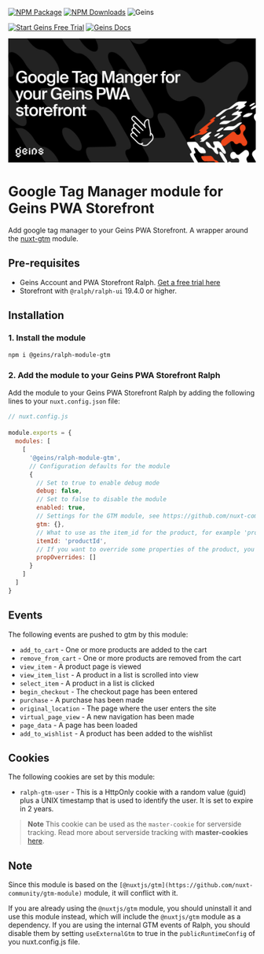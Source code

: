 [![NPM Package][npm]][npm-url]
[![NPM Downloads][npm-downloads-per-month]][npm-trends]
![Geins][mit-shield]

[![Start Geins Free Trial][geins-tiral-img]][geins-tiral-url] [![Geins Docs][geins-docs-img]][geins-docs-url]

[![geins](https://raw.githubusercontent.com/geins-io/resources/master/images/banners/repos/gtm.jpg)](https://www.geins.io)

# Google Tag Manager module for Geins PWA Storefront

Add google tag manager to your Geins PWA Storefront. A wrapper around the [nuxt-gtm](https://github.com/nuxt-community/gtm-module) module.

## Pre-requisites

- Geins Account and PWA Storefront Ralph. [Get a free trial here](https://www.geins.io)
- Storefront with `@ralph/ralph-ui` 19.4.0 or higher.

## Installation

### 1. Install the module

```bash
npm i @geins/ralph-module-gtm
```

### 2. Add the module to your Geins PWA Storefront Ralph

Add the module to your Geins PWA Storefront Ralph by adding the following lines to your `nuxt.config.json` file:

```javascript
// nuxt.config.js

module.exports = {
  modules: [
    [
      '@geins/ralph-module-gtm',
      // Configuration defaults for the module
      {
        // Set to true to enable debug mode
        debug: false,
        // Set to false to disable the module
        enabled: true,
        // Settings for the GTM module, see https://github.com/nuxt-community/gtm-module for more information
        gtm: {},
        // What to use as the item_id for the product, for example 'productId' or 'articleNumber'
        itemId: 'productId',
        // If you want to override some properties of the product, you can do so here , for example: [{ override: 'price_campaign', name: 'green_price' }]
        propOverrides: []
      }
    ]
  ]
}
```

## Events

The following events are pushed to gtm by this module:

- `add_to_cart` - One or more products are added to the cart
- `remove_from_cart` - One or more products are removed from the cart
- `view_item` - A product page is viewed
- `view_item_list` - A product in a list is scrolled into view
- `select_item` - A product in a list is clicked
- `begin_checkout` - The checkout page has been entered
- `purchase` - A purchase has been made
- `original_location` - The page where the user enters the site
- `virtual_page_view` - A new navigation has been made
- `page_data` - A page has been loaded
- `add_to_wishlist` - A product has been added to the wishlist

## Cookies

The following cookies are set by this module:

- `ralph-gtm-user` - This is a HttpOnly cookie with a random value (guid) plus a UNIX timestamp that is used to identify the user. It is set to expire in 2 years.

>**Note**
> This cookie can be used as the `master-cookie` for serverside tracking. Read more about serverside tracking with **master-cookies** [here](https://stape.io/blog/increase-first-party-cookie-lifetime-set-by-a-third-party-ip).

## Note

Since this module is based on the `[@nuxtjs/gtm](https://github.com/nuxt-community/gtm-module)` module, it will conflict with it.

If you are already using the `@nuxtjs/gtm` module, you should uninstall it and use this module instead, which will include the `@nuxtjs/gtm` module as a dependency. If you are using the internal GTM events of Ralph, you should disable them by setting `useExternalGtm` to true in the `publicRuntimeConfig` of you nuxt.config.js file.

[npm]: https://img.shields.io/npm/v/@geins/ralph-module-gtm
[npm-url]: https://www.npmjs.com/package/@geins/ralph-module-gtm
[npm-downloads-per-month]: https://img.shields.io/npm/dm/@geins/ralph-module-gtm.svg
[npm-trends]: https://npmtrends.com/@geins/ralph-module-gtm
[geins-docs-url]: https://docs.geins.io
[geins-docs-img]: https://img.shields.io/endpoint?url=https://raw.githubusercontent.com/geins-io/resources/master/sheilds/geins-docs-read-v3.json
[geins-tiral-url]: https://www.geins.io
[geins-tiral-img]: https://img.shields.io/endpoint?url=https://raw.githubusercontent.com/geins-io/resources/master/sheilds/geins-fee-tiral.json
[mit-shield]: https://img.shields.io/badge/license-MIT-green
[mit-url]: https://en.wikipedia.org/wiki/MIT_License
